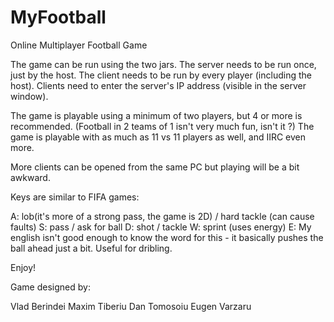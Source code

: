 MyFootball
==========

Online Multiplayer Football Game

The game can be run using the two jars.
The server needs to be run once, just by the host.
The client needs to be run by every player (including the host).
Clients need to enter the server's IP address (visible in the server window).

The game is playable using a minimum of two players, but 4 or more is recommended.
(Football in 2 teams of 1 isn't very much fun, isn't it ?)
The game is playable with as much as 11 vs 11 players as well, and IIRC even more.

More clients can be opened from the same PC but playing will be a bit awkward.

Keys are similar to FIFA games:

A: lob(it's more of a strong pass, the game is 2D) / hard tackle (can cause faults)
S: pass / ask for ball
D: shot / tackle
W: sprint (uses energy)
E: My english isn't good enough to know the word for this - it basically pushes the ball ahead just a bit. Useful for dribling.

Enjoy!




Game designed by:

Vlad Berindei
Maxim Tiberiu
Dan Tomosoiu
Eugen Varzaru
